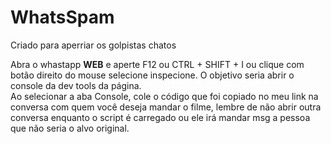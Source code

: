 # WhatsSpam

Criado para aperriar os golpistas chatos

 Abra o whastapp **WEB** e aperte F12 ou CTRL + SHIFT + I ou clique com botão direito do mouse selecione inspecione. O objetivo seria abrir o console da dev tools da página.  
 Ao selecionar a aba Console, cole o código que foi copiado no meu link na conversa com quem você deseja mandar o filme, lembre de não abrir outra conversa enquanto o script é carregado ou ele irá mandar msg a pessoa que não seria o alvo original. 
